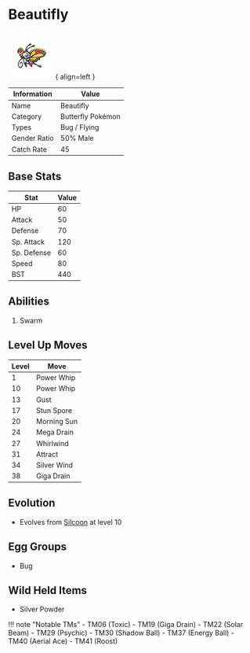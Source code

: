 # Beautifly

![Beautifly](../images/pokemon/267.png){ align=left }

| Information | Value |
|------------|--------|
| Name | Beautifly |
| Category | Butterfly Pokémon |
| Types | Bug / Flying |
| Gender Ratio | 50% Male |
| Catch Rate | 45 |

## Base Stats

| Stat | Value |
|------|-------|
| HP | 60 |
| Attack | 50 |
| Defense | 70 |
| Sp. Attack | 120 |
| Sp. Defense | 60 |
| Speed | 80 |
| BST | 440 |

## Abilities
1. Swarm

## Level Up Moves
| Level | Move |
|-------|------|
| 1 | Power Whip |
| 10 | Power Whip |
| 13 | Gust |
| 17 | Stun Spore |
| 20 | Morning Sun |
| 24 | Mega Drain |
| 27 | Whirlwind |
| 31 | Attract |
| 34 | Silver Wind |
| 38 | Giga Drain |

## Evolution
- Evolves from [Silcoon](266-silcoon.md) at level 10

## Egg Groups
- Bug

## Wild Held Items
- Silver Powder

!!! note "Notable TMs"
    - TM06 (Toxic)
    - TM19 (Giga Drain)
    - TM22 (Solar Beam)
    - TM29 (Psychic)
    - TM30 (Shadow Ball)
    - TM37 (Energy Ball)
    - TM40 (Aerial Ace)
    - TM41 (Roost)
